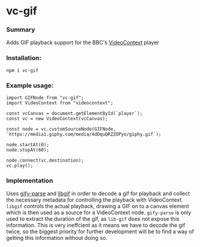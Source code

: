 # vc-gif

### Summary
Adds GIF playback support for the BBC's [VideoContext](https://github.com/bbc/VideoContext) player


### Installation:
`npm i vc-gif`

### Example usage:
```
import GIFNode from "vc-gif";
import VideoContext from "videocontext";

const vcCanvas = document.getElementById(`player`);
const vc = new VideoContext(vcCanvas);

const node = vc.customSourceNode(GIFNode, `https://media1.giphy.com/media/4dDquQRZZOPyo/giphy.gif`);

node.startAt(0);
node.stopAt(60);

node.connect(vc.destination);
vc.play();
```

### Implementation
Uses [gify-parse](https://www.npmjs.com/package/gify-parse) and [libgif](https://www.npmjs.com/package/libgif) in order to decode a gif for playback and collect the necessary metadata for controlling the playback with VideoContext.
`libgif` controls the actual playback, drawing a GIF on to a canvas element which is then used as a source for a VideoContext node.
`gify-parse` is only used to extract the duration of the gif, as `lib-gif` does not expose this information. This is very ineffcient as it means we have to decode the gif twice, so the biggest priority for further development will be to find a way of getting this information without doing so.